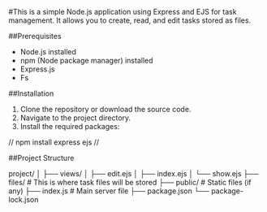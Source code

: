 #This is a simple Node.js application using Express and EJS for task management. It allows you to create, read, and edit tasks stored as files.

##Prerequisites
- Node.js installed
- npm (Node package manager) installed
- Express.js
- Fs

##Installation
1. Clone the repository or download the source code.
2. Navigate to the project directory.
3. Install the required packages:

//
npm install express ejs
//


##Project Structure

project/
│
├── views/
│   ├── edit.ejs
│   ├── index.ejs
│   └── show.ejs
├── files/        # This is where task files will be stored
├── public/       # Static files (if any)
├── index.js      # Main server file
├── package.json
└── package-lock.json
